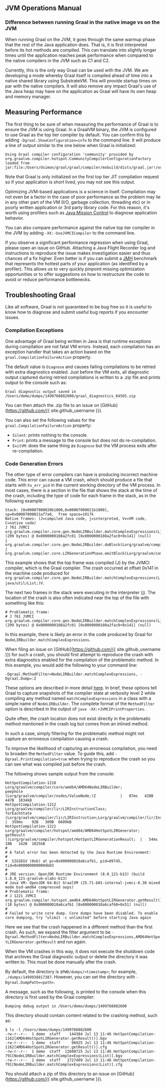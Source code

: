 ## JVM Operations Manual

### Difference between running Graal in the native image vs on the JVM

When running Graal on the JVM, it goes through the same warmup phase that the
rest of the Java application does. That is, it is first interpreted before
its hot methods are compiled. This can translate into slightly longer times
until the application reaches peak performance when compared to the native compilers
in the JVM such as C1 and C2.

Currently, this is the only way Graal can be used with the JVM. We are
developing a mode whereby Graal itself is compiled ahead of time into a native shared
library using SubstrateVM. This will provide startup times on par with the
native compilers. It will also remove any impact Graal's use of the Java heap
may have on the application as Graal will have its own heap and memory manager.

## Measuring Performance

The first thing to be sure of when measuring the performance of Graal is to ensure
the JVM is using Graal. In a GraalVM binary, the JVM is configured to use Graal
as the top tier compiler by default. You can confirm this by adding `-Dgraal.ShowConfiguration=info`
to the command line. It will produce a line of output similar to the one below
when Graal is initialized:
```
Using Graal compiler configuration 'community' provided by org.graalvm.compiler.hotspot.CommunityCompilerConfigurationFactory loaded from jar:file:/Users/dsimon/graal/graal/compiler/mxbuild/dists/graal.jar!/org/graalvm/compiler/hotspot/CommunityCompilerConfigurationFactory.class
```
Note that Graal is only initialized on the first top tier JIT compilation request
so if your application is short lived, you may not see this output.

Optimizing JVM-based applications is a science in itself. Compilation may not
even be a factor in the case of poor performance as the problem may
lie in any other part of the VM (I/O, garbage collection, threading etc) or in
poorly written application or 3rd party library code. For this reason, it's
worth using profilers such as [Java Mission Control](http://www.oracle.com/technetwork/java/javaseproducts/mission-control/java-mission-control-1998576.html) to
diagnose application behavior.

You can also compare performance against the native top tier compiler in the JVM by
adding `-XX:-UseJVMCICompiler` to the command line.

If you observe a significant performance regression when using Graal, please
open an issue on GitHub. Attaching a Java Flight Recorder log and instructions
to reproduce the issue makes investigation easier and thus
chances of a fix higher. Even better is if you can submit a [JMH](http://openjdk.java.net/projects/code-tools/jmh/)
benchmark that represents the hottest parts of your application (as identified
by a profiler). This allows us to very quickly pinpoint missing optimization
opportunities or to offer suggestions on how to restructure the code to
avoid or reduce performance bottlenecks.

## Troubleshooting Graal

Like all software, Graal is not guaranteed to be bug free so it is useful to
know how to diagnose and submit useful bug reports if you encounter issues.

### Compilation Exceptions

One advantage of Graal being written in Java is that runtime exceptions during
compilation are not fatal VM errors. Instead, each compilation has an exception
handler that takes an action based on the `graal.CompilationFailureAction`
property.

The default value is `Diagnose` and causes failing compilations to be retried
with extra diagnostics enabled. Just before the VM exits, all diagnostic output
captured during retried compilations is written to a .zip file and prints
output to the console such as:
```
Graal diagnostic output saved in /Users/demo/dumps/1499768882600/graal_diagnostics_64565.zip
```

You can then attach the .zip file to an issue on [GitHub](https://github.com/{{ site.github_username }}).

You can also set the following values for the `graal.CompilationFailureAction`
property:
* `Silent`: prints nothing to the console.
* `Print`: prints a message to the console but does not do re-compilation.
* `ExitVM`: does the same thing as `Diagnose` but the VM process exits after
re-compilation.

### Code Generation Errors

The other type of error compilers can have is producing incorrect machine code.
This error can cause a VM crash, which should produce a file that starts with
`hs_err_pid` in the current working directory of the VM process. In most cases,
there is a section in the file that shows the stack at the time of the crash,
including the type of code for each frame in the stack, as in the following
example:

```
Stack: [0x00007000020b1000,0x00007000021b1000],  sp=0x00007000021af7a0,  free space=1017k
Native frames: (J=compiled Java code, j=interpreted, Vv=VM code, C=native code)
J 761 JVMCI org.graalvm.compiler.core.gen.NodeLIRBuilder.matchComplexExpressions(Ljava/util/List;)V (299 bytes) @ 0x0000000108a2fc01 [0x0000000108a2fac0+0x141] (null)
j  org.graalvm.compiler.core.gen.NodeLIRBuilder.doBlock(Lorg/graalvm/compiler/nodes/cfg/Block;Lorg/graalvm/compiler/nodes/StructuredGraph;Lorg/graalvm/compiler/core/common/cfg/BlockMap;)V+211
j  org.graalvm.compiler.core.LIRGenerationPhase.emitBlock(Lorg/graalvm/compiler/nodes/spi/NodeLIRBuilderTool;Lorg/graalvm/compiler/lir/gen/LIRGenerationResult;Lorg/graalvm/compiler/nodes/cfg/Block;Lorg/graalvm/compiler/nodes/StructuredGraph;Lorg/graalvm/compiler/core/common/cfg/BlockMap;)V+65
```

This example shows that the top frame was compiled (J) by the JVMCI compiler,
which is the Graal compiler. The crash occurred at offset 0x141 in the machine
code produced for `org.graalvm.compiler.core.gen.NodeLIRBuilder.matchComplexExpressions(Ljava/util/List;)V`.

The next two frames in the stack were executing in the interpreter (j). The
location of the crash is also often indicated near the top of the file with
something like this:
```
# Problematic frame:
# J 761 JVMCI org.graalvm.compiler.core.gen.NodeLIRBuilder.matchComplexExpressions(Ljava/util/List;)V (299 bytes) @ 0x0000000108a2fc01 [0x0000000108a2fac0+0x141] (null)
```

In this example, there is likely an error in the code produced by Graal for `NodeLIRBuilder.matchComplexExpressions`.

When filing an issue on [GitHub](https://github.com/{{ site.github_username }})
for such a crash, you should first attempt to reproduce the crash with extra
diagnostics enabled for the compilation of the problematic method.
In this example, you would add the following to your command line:
```
-Dgraal.MethodFilter=NodeLIRBuilder.matchComplexExpressions, -Dgraal.Dump=:2
```

These options are described in more detail [here](https://github.com/oracle/graal/blob/master/compiler/docs/Debugging.md).
In brief, these options tell Graal to capture snapshots of the compiler state at
verbosity level 2 while compiling any method named `matchComplexExpressions` in
a class with a simple name of `NodeLIRBuilder`. The complete format of the
`MethodFilter` option is described in the output of `java -XX:+JVMCIPrintProperties`.

Quite often, the crash location does not exist directly in the problematic method
mentioned in the crash log but comes from an inlined method.

In such a case, simply filtering for the problematic method might not capture an
erroneous compilation causing a crash.

To improve the likelihood of capturing an erroneous compilation, you need to
broaden the `MethodFilter` value. To guide this, add `-Dgraal.PrintCompilation=true`
when trying to reproduce the crash so you can see what was compiled just before
the crash.

The following shows sample output from the console:
```
HotSpotCompilation-1218        Lorg/graalvm/compiler/core/amd64/AMD64NodeLIRBuilder;                  peephole                                      (Lorg/graalvm/compiler/nodes/ValueNode;)Z           |   87ms   428B   447B  1834kB
HotSpotCompilation-1212        Lorg/graalvm/compiler/lir/LIRInstructionClass;                         forEachState                                  (Lorg/graalvm/compiler/lir/LIRInstruction;Lorg/graalvm/compiler/lir/InstructionValueProcedure;)V  |  359ms    92B   309B  6609kB
HotSpotCompilation-1221        Lorg/graalvm/compiler/hotspot/amd64/AMD64HotSpotLIRGenerator;          getResult                                     ()Lorg/graalvm/compiler/hotspot/HotSpotLIRGenerationResult;  |   54ms    18B   142B  1025kB
#
# A fatal error has been detected by the Java Runtime Environment:
#
#  SIGSEGV (0xb) at pc=0x000000010a6cafb1, pid=89745, tid=0x0000000000004b03
#
# JRE version: OpenJDK Runtime Environment (8.0_121-b13) (build 1.8.0_121-graalvm-olabs-b13)
# Java VM: OpenJDK 64-Bit GraalVM (25.71-b01-internal-jvmci-0.30 mixed mode bsd-amd64 compressed oops)
# Problematic frame:
# J 1221 JVMCI org.graalvm.compiler.hotspot.amd64.AMD64HotSpotLIRGenerator.getResult()Lorg/graalvm/compiler/hotspot/HotSpotLIRGenerationResult; (18 bytes) @ 0x000000010a6cafb1 [0x000000010a6caf60+0x51] (null)
#
# Failed to write core dump. Core dumps have been disabled. To enable core dumping, try "ulimit -c unlimited" before starting Java again
```
Here we see that the crash happened in a different method than the first crash.
As such, we expand the filter argument to be `-Dgraal.MethodFilter=NodeLIRBuilder.matchComplexExpressions,AMD64HotSpotLIRGenerator.getResult`
and run again.

When the VM crashes in this way, it does not execute the shutdown code that
archives the Graal diagnostic output or delete the directory it was written to.
This must be done manually after the crash.

By default, the directory is `$PWD/dumps/<timestamp>`; for example, `./dumps/1499938817387`.
However, you can set the directory with `-Dgraal.DumpPath=<path>`.

A message, such as the following, is printed to the console when this
directory is first used by the Graal compiler:
```
Dumping debug output in /Users/demo/dumps/1499768882600
```

This directory should contain content related to the crashing method, such as:
```
$ ls -l /Users/demo/dumps/1499768882600
-rw-r--r--  1 demo  staff    144384 Jul 13 11:46 HotSpotCompilation-1162[AMD64HotSpotLIRGenerator.getResult()].bgv
-rw-r--r--  1 demo  staff     96925 Jul 13 11:46 HotSpotCompilation-1162[AMD64HotSpotLIRGenerator.getResult()].cfg
-rw-r--r--  1 demo  staff  12600725 Jul 13 11:46 HotSpotCompilation-791[NodeLIRBuilder.matchComplexExpressions(List)].bgv
-rw-r--r--  1 demo  staff   1727409 Jul 13 11:46 HotSpotCompilation-791[NodeLIRBuilder.matchComplexExpressions(List)].cfg
```
You should attach a zip of this directory to an issue on [GitHub](https://github.com/{{ site.github_username }}).
